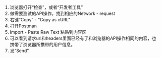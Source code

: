 1. 浏览器打开“检查”，或者“开发者工具”
2. 做需要测试的API操作，找到相应的Network - request
3. 右键“Copy” - "Copy as cURL"
4. 打开Postman
5. Import - Paste Raw Text 粘贴到内容区
6. 可以看到请求url和headers里面已经有了和浏览器的API操作相同的内容，也携带了浏览器所携带的用户信息。
7. 发“Send”.
